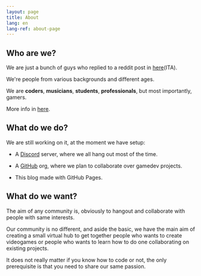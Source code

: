 ```yaml
---
layout: page
title: About
lang: en
lang-ref: about-page
---
```


## Who are we?

We are just a bunch of guys who replied to a reddit post in [here](https://www.reddit.com/r/ItalyInformatica/comments/giby9r/community_italiana_game_developer_open_source_ii/)(ITA).

We're people from various backgrounds and different ages.

We are **coders**, **musicians**, **students**, **professionals**, but most importantly, gamers.

More info in [here](./team).

## What do we do?

We are still working on it, at the moment we have setup:

- A [Discord](https://discord.gg/ysJUrSm) server, where we all hang out most of the time.

- A [GitHub](https://github.com/nientedidecente) org, where we plan to collaborate over gamedev projects.

- This blog made with GitHub Pages.

## What do we want?

The aim of any community is, obviously to hangout and collaborate with people with same interests.

Our community is no different, and aside the basic, we have the main aim of creating a small virtual hub to get together people who wants to create videogames or people who wants to learn how to do one collaborating on existing projects.

It does not really matter if you know how to code or not, the only prerequisite is that you need to share our same passion.
